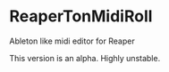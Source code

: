 # ReaperTonMidiRoll
Ableton like midi editor for Reaper

This version is an alpha. Highly unstable.

